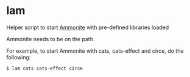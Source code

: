 # lam

Helper script to start [Ammonite](https://ammonite.io) with pre-defined libraries loaded

Ammonite needs to be on the path.

For example, to start Ammonite with cats, cats-effect and circe, do the following:
```sh
$ lam cats cats-effect circe
```
